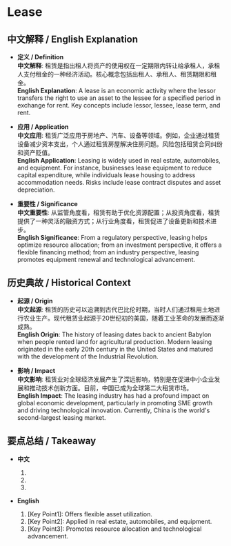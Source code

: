 # Lease

## 中文解释 / English Explanation

* **定义 / Definition**  
  **中文解释**: 租赁是指出租人将资产的使用权在一定期限内转让给承租人，承租人支付租金的一种经济活动。核心概念包括出租人、承租人、租赁期限和租金。  
  **English Explanation**: A lease is an economic activity where the lessor transfers the right to use an asset to the lessee for a specified period in exchange for rent. Key concepts include lessor, lessee, lease term, and rent.

* **应用 / Application**  
  **中文应用**: 租赁广泛应用于房地产、汽车、设备等领域。例如，企业通过租赁设备减少资本支出，个人通过租赁房屋解决住房问题。风险包括租赁合同纠纷和资产贬值。  
  **English Application**: Leasing is widely used in real estate, automobiles, and equipment. For instance, businesses lease equipment to reduce capital expenditure, while individuals lease housing to address accommodation needs. Risks include lease contract disputes and asset depreciation.

* **重要性 / Significance**  
  **中文重要性**: 从监管角度看，租赁有助于优化资源配置；从投资角度看，租赁提供了一种灵活的融资方式；从行业角度看，租赁促进了设备更新和技术进步。  
  **English Significance**: From a regulatory perspective, leasing helps optimize resource allocation; from an investment perspective, it offers a flexible financing method; from an industry perspective, leasing promotes equipment renewal and technological advancement.

## 历史典故 / Historical Context

* **起源 / Origin**  
  **中文起源**: 租赁的历史可以追溯到古代巴比伦时期，当时人们通过租用土地进行农业生产。现代租赁业起源于20世纪初的美国，随着工业革命的发展而逐渐成熟。  
  **English Origin**: The history of leasing dates back to ancient Babylon when people rented land for agricultural production. Modern leasing originated in the early 20th century in the United States and matured with the development of the Industrial Revolution.

* **影响 / Impact**  
  **中文影响**: 租赁业对全球经济发展产生了深远影响，特别是在促进中小企业发展和推动技术创新方面。目前，中国已成为全球第二大租赁市场。  
  **English Impact**: The leasing industry has had a profound impact on global economic development, particularly in promoting SME growth and driving technological innovation. Currently, China is the world's second-largest leasing market.

## 要点总结 / Takeaway

* **中文**  
  1. [核心价值]: 提供灵活的资产使用方式。
  2. [使用场景]: 房地产、汽车、设备等领域。
  3. [延伸意义]:促进资源配置和技术进步。

* **English**  
  1. [Key Point1]: Offers flexible asset utilization.
  2. [Key Point2]: Applied in real estate, automobiles, and equipment.
  3. [Key Point3]: Promotes resource allocation and technological advancement.